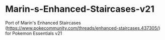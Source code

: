 # Marin-s-Enhanced-Staircases-v21
Port of Marin's Enhanced Staircases (https://www.pokecommunity.com/threads/enhanced-staircases.437305/) for Pokemon Essentials v21
